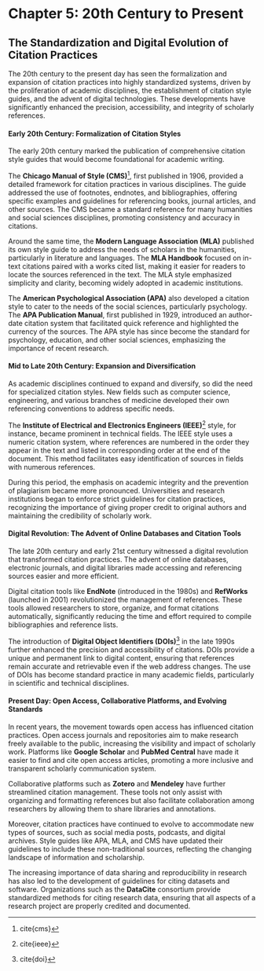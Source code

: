 # Chapter 5: 20th Century to Present
## The Standardization and Digital Evolution of Citation Practices

The 20th century to the present day has seen the formalization and expansion of citation practices into highly standardized systems, driven by the proliferation of academic disciplines, the establishment of citation style guides, and the advent of digital technologies. These developments have significantly enhanced the precision, accessibility, and integrity of scholarly references.

#### Early 20th Century: Formalization of Citation Styles

The early 20th century marked the publication of comprehensive citation style guides that would become foundational for academic writing.

The **Chicago Manual of Style (CMS)**[^cms], first published in 1906, provided a detailed framework for citation practices in various disciplines. The guide addressed the use of footnotes, endnotes, and bibliographies, offering specific examples and guidelines for referencing books, journal articles, and other sources. The CMS became a standard reference for many humanities and social sciences disciplines, promoting consistency and accuracy in citations.

Around the same time, the **Modern Language Association (MLA)** published its own style guide to address the needs of scholars in the humanities, particularly in literature and languages. The **MLA Handbook** focused on in-text citations paired with a works cited list, making it easier for readers to locate the sources referenced in the text. The MLA style emphasized simplicity and clarity, becoming widely adopted in academic institutions.

The **American Psychological Association (APA)** also developed a citation style to cater to the needs of the social sciences, particularly psychology. The **APA Publication Manual**, first published in 1929, introduced an author-date citation system that facilitated quick reference and highlighted the currency of the sources. The APA style has since become the standard for psychology, education, and other social sciences, emphasizing the importance of recent research.

#### Mid to Late 20th Century: Expansion and Diversification

As academic disciplines continued to expand and diversify, so did the need for specialized citation styles. New fields such as computer science, engineering, and various branches of medicine developed their own referencing conventions to address specific needs.

The **Institute of Electrical and Electronics Engineers (IEEE)**[^ieee] style, for instance, became prominent in technical fields. The IEEE style uses a numeric citation system, where references are numbered in the order they appear in the text and listed in corresponding order at the end of the document. This method facilitates easy identification of sources in fields with numerous references.

During this period, the emphasis on academic integrity and the prevention of plagiarism became more pronounced. Universities and research institutions began to enforce strict guidelines for citation practices, recognizing the importance of giving proper credit to original authors and maintaining the credibility of scholarly work.

#### Digital Revolution: The Advent of Online Databases and Citation Tools

The late 20th century and early 21st century witnessed a digital revolution that transformed citation practices. The advent of online databases, electronic journals, and digital libraries made accessing and referencing sources easier and more efficient.

Digital citation tools like **EndNote** (introduced in the 1980s) and **RefWorks** (launched in 2001) revolutionized the management of references. These tools allowed researchers to store, organize, and format citations automatically, significantly reducing the time and effort required to compile bibliographies and reference lists.

The introduction of **Digital Object Identifiers (DOIs)**[^doi] in the late 1990s further enhanced the precision and accessibility of citations. DOIs provide a unique and permanent link to digital content, ensuring that references remain accurate and retrievable even if the web address changes. The use of DOIs has become standard practice in many academic fields, particularly in scientific and technical disciplines.

#### Present Day: Open Access, Collaborative Platforms, and Evolving Standards

In recent years, the movement towards open access has influenced citation practices. Open access journals and repositories aim to make research freely available to the public, increasing the visibility and impact of scholarly work. Platforms like **Google Scholar** and **PubMed Central** have made it easier to find and cite open access articles, promoting a more inclusive and transparent scholarly communication system.

Collaborative platforms such as **Zotero** and **Mendeley** have further streamlined citation management. These tools not only assist with organizing and formatting references but also facilitate collaboration among researchers by allowing them to share libraries and annotations.

Moreover, citation practices have continued to evolve to accommodate new types of sources, such as social media posts, podcasts, and digital archives. Style guides like APA, MLA, and CMS have updated their guidelines to include these non-traditional sources, reflecting the changing landscape of information and scholarship.

The increasing importance of data sharing and reproducibility in research has also led to the development of guidelines for citing datasets and software. Organizations such as the **DataCite** consortium provide standardized methods for citing research data, ensuring that all aspects of a research project are properly credited and documented.

[^cms]: cite{cms}
[^ieee]: cite{ieee}
[^doi]: cite{doi}
